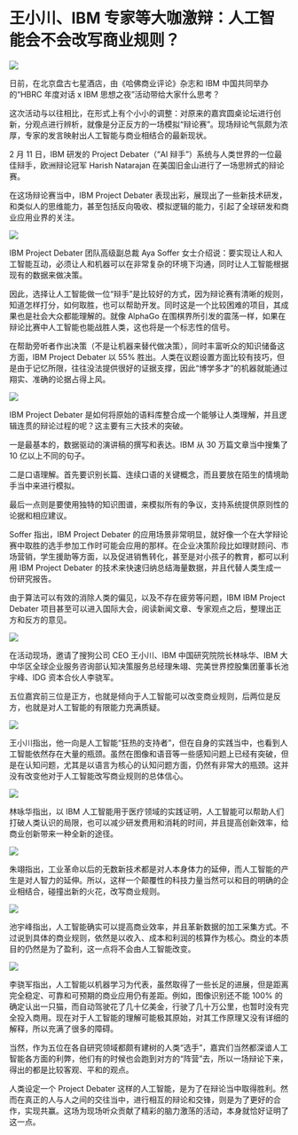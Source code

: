 # 王小川、IBM 专家等大咖激辩：人工智能会不会改写商业规则？

![](http://ww1.sinaimg.cn/large/4b91f9d5ly1g3q3qdro0aj20u00fu4hp.jpg)

日前，在北京盘古七星酒店，由《哈佛商业评论》杂志和 IBM 中国共同举办的“HBRC 年度对话 x IBM 思想之夜”活动带给大家什么思考？

这次活动与以往相比，在形式上有个小小的调整：对原来的嘉宾圆桌论坛进行创新，分观点进行辨析，就像是分正反方的一场模拟“辩论赛”。现场辩论气氛颇为浓厚，专家的发言映射出人工智能与商业相结合的最新现状。

2 月 11 日，IBM 研发的 Project Debater（“AI 辩手”）系统与人类世界的一位最佳辩手，欧洲辩论冠军 Harish Natarajan 在美国旧金山进行了一场思辨式的辩论赛。

在这场辩论赛当中，IBM Project Debater 表现出彩，展现出了一些新技术研发，和类似人的思维能力，甚至包括反向吸收、模拟逻辑的能力，引起了全球研发和商业应用业界的关注。

![](http://ww1.sinaimg.cn/large/4b91f9d5ly1g3q3qpz5ncj20u00jittc.jpg)

IBM Project Debater 团队高级副总裁 Aya Soffer 女士介绍说：要实现让人和人工智能互动，必须让人和机器可以在非常复杂的环境下沟通，同时让人工智能根据现有的数据来做决策。

因此，选择让人工智能做一位“辩手”是比较好的方式，因为辩论赛有清晰的规则，知道怎样打分，如何取胜，也可以帮助开发。同时这是一个比较困难的项目，其成果也是社会大众都能理解的。就像 AlphaGo 在围棋界所引发的震荡一样，如果在辩论比赛中人工智能也能战胜人类，这也将是一个标志性的信号。

在帮助旁听者作出决策（不是让机器来替代做决策），同时丰富听众的知识储备这方面，IBM Project Debater 以 55% 胜出。人类在议题设置方面比较有技巧，但是由于记忆所限，往往没法提供很好的证据支撑，因此“博学多才”的机器就能通过翔实、准确的论据占得上风。

![](http://ww1.sinaimg.cn/large/4b91f9d5ly1g3q3r53ao2j20u00k04qp.jpg)

IBM Project Debater 是如何将原始的语料库整合成一个能够让人类理解，并且逻辑连贯的辩论过程的呢？这主要有三大技术的突破。

一是最基本的，数据驱动的演讲稿的撰写和表达。IBM 从 30 万篇文章当中搜集了 10 亿以上不同的句子。

二是口语理解。首先要识别长篇、连续口语的关键概念，而且要放在陌生的情境助手当中来进行模拟。

最后一点则是要使用独特的知识图谱，来模拟所有的争议，支持系统提供原则性的论据和相应建议。

Soffer 指出，IBM Project Debater 的应用场景非常明显，就好像一个在大学辩论赛中取胜的选手参加工作时可能会应用的那样。在企业决策阶段比如理财顾问、市场营销，学生援助等方面，以及促进销售转化，甚至是对小孩子的教育，都可以利用 IBM Project Debater 的技术来快速归纳总结海量数据，并且代替人类生成一份研究报告。

由于算法可以有效的消除人类的偏见，以及不存在疲劳等问题，IBM IBM Project Debater 项目甚至可以进入国际大会，阅读新闻文章、专家观点之后，整理出正方和反方的意见。

![](http://ww1.sinaimg.cn/large/4b91f9d5ly1g3q3rmovp5j20u00mikf2.jpg)

在活动现场，邀请了搜狗公司 CEO 王小川、IBM 中国研究院院长林咏华、IBM 大中华区全球企业服务咨询部认知决策服务总经理朱翊、完美世界控股集团董事长池宇峰、IDG 资本合伙人李骁军。

五位嘉宾前三位是正方，也就是倾向于人工智能可以改变商业规则，后两位是反方，也就是对人工智能的有限能力充满质疑。

![](http://ww1.sinaimg.cn/large/4b91f9d5ly1g3q3s5mo4xj20u00ml7o0.jpg)

王小川指出，他一向是人工智能“狂热的支持者”，但在自身的实践当中，也看到人工智能依然存在大量的瓶颈。虽然在图像和语音等一些感知问题上已经有突破，但是在认知问题，尤其是以语言为核心的认知问题方面，仍然有非常大的瓶颈。这并没有改变他对于人工智能改写商业规则的总体信心。

![](http://ww1.sinaimg.cn/large/4b91f9d5gy1g3q3sr4rbzj20u00m11j0.jpg)

林咏华指出，以 IBM 人工智能用于医疗领域的实践证明，人工智能可以帮助人们打破人类认识的局限，也可以减少研发费用和消耗的时间，并且提高创新效率，给商业创新带来一种全新的途径。

![](http://ww1.sinaimg.cn/large/4b91f9d5gy1g3q3t3i6lbj20u00nt7wh.jpg)

朱翊指出，工业革命以后的无数新技术都是对人本身体力的延伸，而人工智能的产生是对人智力的延伸。所以，这样一个颠覆性的科技力量当然可以和目的明确的企业相结合，碰撞出新的火花，改写商业规则。

![](http://ww1.sinaimg.cn/large/4b91f9d5gy1g3q3tewv1oj20u00k07wh.jpg)

池宇峰指出，人工智能确实可以提高商业效率，并且革新数据的加工采集方式。不过说到具体的商业规则，依然是以收入、成本和利润的核算作为核心。商业的本质目的仍然是为了盈利，这一点将不会由人工智能改变。

![](http://ww1.sinaimg.cn/large/4b91f9d5gy1g3q3tsgbtoj20u00k0e0j.jpg)

李骁军指出，人工智能以机器学习为代表，虽然取得了一些长足的进展，但是距离完全稳定、可靠和可预期的商业应用仍有差距。例如，图像识别还不能 100% 的确定认出一只猫，而自动驾驶花了几十亿美金，行驶了几十万公里，也暂时没有完全投入商用。现在对于人工智能的理解可能极其原始，对其工作原理又没有详细的解释，所以充满了很多的障碍。

当然，作为五位在各自研究领域都颇有建树的人类“选手”，嘉宾们当然都深谙人工智能各方面的利弊，他们有的时候也会跑到对方的“阵营”去，所以一场辩论下来，得出的都是比较客观、平和的观点。

人类设定一个 Project Debater 这样的人工智能，是为了在辩论当中取得胜利。然而在真正的人与人之间的交往当中，进行相互的辩论和交锋，则是为了更好的合作，实现共赢。这场为现场听众贡献了精彩的脑力激荡的活动，本身就恰好证明了这一点。